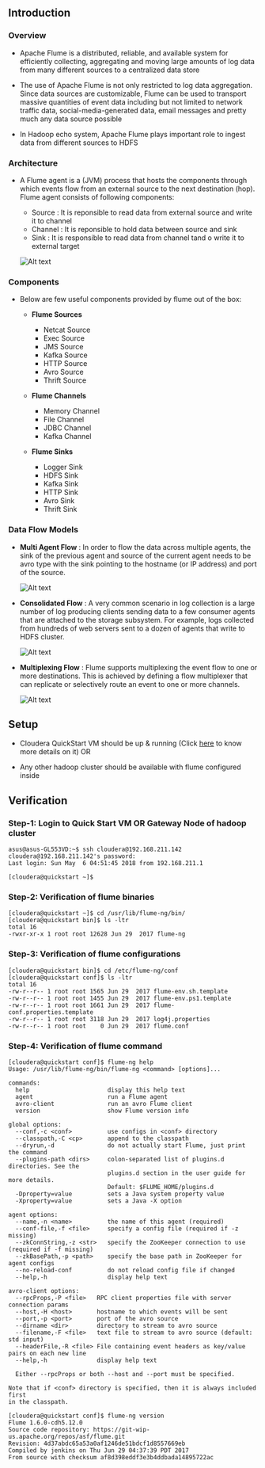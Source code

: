 ## Introduction

### Overview

* Apache Flume is a distributed, reliable, and available system for efficiently collecting, aggregating and moving large amounts of log data from many different sources to a centralized data store

* The use of Apache Flume is not only restricted to log data aggregation. Since data sources are customizable, Flume can be used to transport massive quantities of event data including but not limited to network traffic data, social-media-generated data, email messages and pretty much any data source possible

* In Hadoop echo system, Apache Flume plays important role to ingest data from different sources to HDFS  

### Architecture
* A Flume agent is a (JVM) process that hosts the components through which events flow from an external source to the next destination (hop). Flume agent consists of following components:
  * Source : It is reponsible to read data from external source and write it to channel
  * Channel : It is reponsible to hold data between source and sink
  * Sink : It is responsible to read data from channel tand o write it to external target

   
  ![Alt text](_images/_1_typical_data_flow.png?raw=true "Typical Data Flow Model")


### Components

* Below are few useful components provided by flume out of the box:
  
  * **Flume Sources**
    * Netcat Source
    * Exec Source
    * JMS Source
    * Kafka Source
    * HTTP Source
    * Avro Source
    * Thrift Source

  * **Flume Channels**
    * Memory Channel
    * File Channel
    * JDBC Channel
    * Kafka Channel

  * **Flume Sinks**
    * Logger Sink
    * HDFS Sink
    * Kafka Sink
    * HTTP Sink
    * Avro Sink
    * Thrift Sink

### Data Flow Models

* **Multi Agent Flow** : In order to flow the data across multiple agents, the sink of the previous agent and source of the current agent needs to be avro type with the sink pointing to the hostname (or IP address) and port of the source.

  
  ![Alt text](_images/_2_multi_agent_flow.png?raw=true "Multi Agent Data Flow")


* **Consolidated Flow** : A very common scenario in log collection is a large number of log producing clients sending data to a few consumer agents that are attached to the storage subsystem. For example, logs collected from hundreds of web servers sent to a dozen of agents that write to HDFS cluster.
  
  
  ![Alt text](_images/_3_consolidated_flow.png?raw=true "Consolidaed Data Flow")


* **Multiplexing Flow** : Flume supports multiplexing the event flow to one or more destinations. This is achieved by defining a flow multiplexer that can replicate or selectively route an event to one or more channels.

  
  ![Alt text](_images/_4_multiplexing_data_flow.png?raw=true "Multiplexing Data Flow")  


## Setup

* Cloudera QuickStart VM should be up & running (Click [here](https://github.com/124938/learning-hadoop-vendors/tree/master/cloudera/_1_quickstart_vm/README.md) to know more details on it) OR 

* Any other hadoop cluster should be available with flume configured inside

## Verification
 
### Step-1: Login to Quick Start VM OR Gateway Node of hadoop cluster

~~~
asus@asus-GL553VD:~$ ssh cloudera@192.168.211.142
cloudera@192.168.211.142's password: 
Last login: Sun May  6 04:51:45 2018 from 192.168.211.1

[cloudera@quickstart ~]$ 
~~~

### Step-2: Verification of flume binaries

~~~
[cloudera@quickstart ~]$ cd /usr/lib/flume-ng/bin/
[cloudera@quickstart bin]$ ls -ltr
total 16
-rwxr-xr-x 1 root root 12628 Jun 29  2017 flume-ng
~~~

### Step-3: Verification of flume configurations

~~~
[cloudera@quickstart bin]$ cd /etc/flume-ng/conf
[cloudera@quickstart conf]$ ls -ltr
total 16
-rw-r--r-- 1 root root 1565 Jun 29  2017 flume-env.sh.template
-rw-r--r-- 1 root root 1455 Jun 29  2017 flume-env.ps1.template
-rw-r--r-- 1 root root 1661 Jun 29  2017 flume-conf.properties.template
-rw-r--r-- 1 root root 3118 Jun 29  2017 log4j.properties
-rw-r--r-- 1 root root    0 Jun 29  2017 flume.conf
~~~

### Step-4: Verification of flume command

~~~
[cloudera@quickstart conf]$ flume-ng help
Usage: /usr/lib/flume-ng/bin/flume-ng <command> [options]...

commands:
  help                      display this help text
  agent                     run a Flume agent
  avro-client               run an avro Flume client
  version                   show Flume version info

global options:
  --conf,-c <conf>          use configs in <conf> directory
  --classpath,-C <cp>       append to the classpath
  --dryrun,-d               do not actually start Flume, just print the command
  --plugins-path <dirs>     colon-separated list of plugins.d directories. See the
                            plugins.d section in the user guide for more details.
                            Default: $FLUME_HOME/plugins.d
  -Dproperty=value          sets a Java system property value
  -Xproperty=value          sets a Java -X option

agent options:
  --name,-n <name>          the name of this agent (required)
  --conf-file,-f <file>     specify a config file (required if -z missing)
  --zkConnString,-z <str>   specify the ZooKeeper connection to use (required if -f missing)
  --zkBasePath,-p <path>    specify the base path in ZooKeeper for agent configs
  --no-reload-conf          do not reload config file if changed
  --help,-h                 display help text

avro-client options:
  --rpcProps,-P <file>   RPC client properties file with server connection params
  --host,-H <host>       hostname to which events will be sent
  --port,-p <port>       port of the avro source
  --dirname <dir>        directory to stream to avro source
  --filename,-F <file>   text file to stream to avro source (default: std input)
  --headerFile,-R <file> File containing event headers as key/value pairs on each new line
  --help,-h              display help text

  Either --rpcProps or both --host and --port must be specified.

Note that if <conf> directory is specified, then it is always included first
in the classpath.
~~~

~~~
[cloudera@quickstart conf]$ flume-ng version
Flume 1.6.0-cdh5.12.0
Source code repository: https://git-wip-us.apache.org/repos/asf/flume.git
Revision: 4d37abdc65a53a0af1246de51bdcf1d8557669eb
Compiled by jenkins on Thu Jun 29 04:37:39 PDT 2017
From source with checksum af8d398eddf3e3b4ddbada14895722ac
~~~

